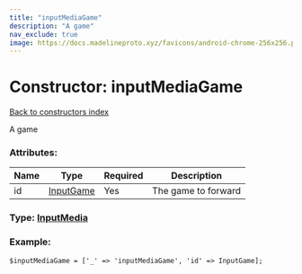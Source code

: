 ```yaml
---
title: "inputMediaGame"
description: "A game"
nav_exclude: true
image: https://docs.madelineproto.xyz/favicons/android-chrome-256x256.png
---
```

# Constructor: inputMediaGame  
[Back to constructors index](/API_docs/constructors/index.html)



A game

### Attributes:

| Name     |    Type       | Required | Description |
|----------|---------------|----------|-------------|
|id|[InputGame](/API_docs/types/InputGame.html) | Yes|The game to forward|



### Type: [InputMedia](/API_docs/types/InputMedia.html)


### Example:

```
$inputMediaGame = ['_' => 'inputMediaGame', 'id' => InputGame];
```  
